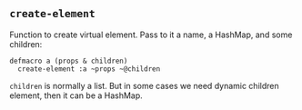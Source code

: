 ## `create-element`

Function to create virtual element. Pass to it a name, a HashMap, and some children:

```cirru
defmacro a (props & children)
  create-element :a ~props ~@children
```

`children` is normally a list. But in some cases we need dynamic children element, then it can be a HashMap.
